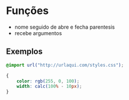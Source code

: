 # Funções 

* nome seguido de abre e fecha parentesis
* recebe argumentos

## Exemplos 

```css
@import url("http://urlaqui.com/styles.css");

{
    color: rgb(255, 0, 100);
    width: calc(100% - 10px);
}

```